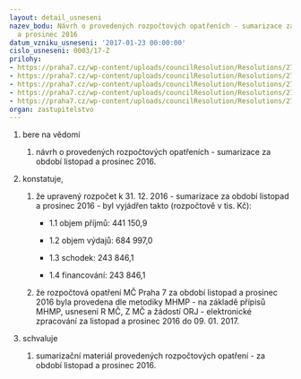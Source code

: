 ```yaml
---
layout: detail_usneseni
nazev_bodu: Návrh o provedených rozpočtových opatřeních - sumarizace za období listopad
  a prosinec 2016
datum_vzniku_usneseni: '2017-01-23 00:00:00'
cislo_usneseni: 0003/17-Z
prilohy:
- https://praha7.cz/wp-content/uploads/councilResolution/Resolutions/27277/export/Priloha_c_1_Duvodova_zprava~158740.doc
- https://praha7.cz/wp-content/uploads/councilResolution/Resolutions/27277/export/11_2016_DZ~158739.doc
- https://praha7.cz/wp-content/uploads/councilResolution/Resolutions/27277/export/12_2016_DZ~158738.doc
- https://praha7.cz/wp-content/uploads/councilResolution/Resolutions/27277/export/kubin~158737.pdf
- https://praha7.cz/wp-content/uploads/councilResolution/Resolutions/27277/export/export~301403.pdf
organ: zastupitelstvo
---
```

<ol class="urzList_view" id="urzList">
<li class="urzClass1" id=""><span name="1">bere na vědomí</span> 
<ol class="urzOlClass">
<li class="urzClass2" style="TEXT-ALIGN: left" id=""><span><p>návrh o provedených rozpočtových opatřeních - sumarizace za období listopad a prosinec 2016.</p></span></li></ol></li>
<li class="urzClass1" id=""><span name="50">konstatuje,</span> 
<ol class="urzOlClass">
<li class="urzClass2" style="TEXT-ALIGN: left" id=""><span><p>že upravený rozpočet k 31. 12. 2016 - sumarizace za období&nbsp;listopad a prosinec&nbsp;2016 - byl vyjádřen takto (rozpočtově v tis. Kč):</p></span>
<ul class="urzUlClass">
<li class="urzClass3" style="TEXT-ALIGN: left" id=""><span><p>1.1 objem příjmů: 441 150,9</p></span></li>
<li class="urzClass3" style="TEXT-ALIGN: left" id=""><span><p>1.2 objem výdajů: 684 997,0</p></span></li>
<li class="urzClass3" style="TEXT-ALIGN: left" id=""><span><p>1.3 schodek: 243 846,1</p></span></li>
<li class="urzClass3" style="TEXT-ALIGN: left" id=""><span><p>1.4 financování: 243 846,1</p></span></li></ul></li>
<li class="urzClass2" style="TEXT-ALIGN: left" id=""><span><p>že rozpočtová opatření MČ Praha 7 za období listopad a prosinec 2016 byla provedena dle metodiky MHMP - na základě přípisů MHMP, usnesení R MČ, Z MČ a žádostí ORJ - elektronické zpracování za listopad a prosinec 2016 do 09. 01. 2017.</p></span></li></ol></li>
<li class="urzClass1" id=""><span name="24">schvaluje</span> 
<ol class="urzOlClass">
<li class="urzClass2" style="TEXT-ALIGN: left" id=""><span><p>sumarizační materiál provedených rozpočtových opatření - za období listopad a prosinec 2016.</p></span></li></ol></li></ol>